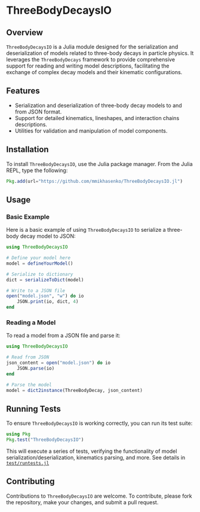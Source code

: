 # ThreeBodyDecaysIO

## Overview

`ThreeBodyDecaysIO` is a Julia module designed for the serialization and deserialization of models related to three-body decays in particle physics. It leverages the `ThreeBodyDecays` framework to provide comprehensive support for reading and writing model descriptions, facilitating the exchange of complex decay models and their kinematic configurations.

## Features

- Serialization and deserialization of three-body decay models to and from JSON format.
- Support for detailed kinematics, lineshapes, and interaction chains descriptions.
- Utilities for validation and manipulation of model components.

## Installation

To install `ThreeBodyDecaysIO`, use the Julia package manager. From the Julia REPL, type the following:

```julia
Pkg.add(url="https://github.com/mmikhasenko/ThreeBodyDecaysIO.jl")
```

## Usage

### Basic Example

Here is a basic example of using `ThreeBodyDecaysIO` to serialize a three-body decay model to JSON:

```julia
using ThreeBodyDecaysIO

# Define your model here
model = defineYourModel()

# Serialize to dictionary
dict = serializeToDict(model)

# Write to a JSON file
open("model.json", "w") do io
    JSON.print(io, dict, 4)
end
```

### Reading a Model

To read a model from a JSON file and parse it:

```julia
using ThreeBodyDecaysIO

# Read from JSON
json_content = open("model.json") do io
    JSON.parse(io)
end

# Parse the model
model = dict2instance(ThreeBodyDecay, json_content)
```

## Running Tests

To ensure `ThreeBodyDecaysIO` is working correctly, you can run its test suite:

```julia
using Pkg
Pkg.test("ThreeBodyDecaysIO")
```

This will execute a series of tests, verifying the functionality of model serialization/deserialization, kinematics parsing, and more. See details in [`test/runtests.jl`](test/runtests.jl)

## Contributing

Contributions to `ThreeBodyDecaysIO` are welcome. To contribute, please fork the repository, make your changes, and submit a pull request.
